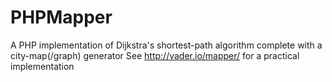 PHPMapper
=========

A PHP implementation of Dijkstra's shortest-path algorithm complete with a city-map(/graph) generator
See http://vader.io/mapper/ for a practical implementation
